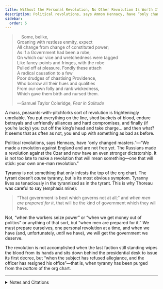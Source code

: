 ```yaml
---
title: Without the Personal Revolution, No Other Revolution Is Worth It
description: Political revolutions, says Ammon Hennacy, have “only changed masters.”
sidebar:
  order: 5
---
```

>  Some, belike,<br />
> Groaning with restless enmity, expect<br />
> All change from change of constituted power;<br />
> As if a Government had been a robe,<br />
> On which our vice and wretchedness were tagged<br />
> Like fancy-points and fringes, with the robe<br />
> Pulled off at pleasure. Fondly these attach<br />
> A radical causation to a few<br />
> Poor drudges of chastising Providence,<br />
> Who borrow all their hues and qualities<br />
> From our own folly and rank wickedness,<br />
> Which gave them birth and nursed them.
>
> —Samuel Taylor Coleridge, <i>Fear in Solitude</i>

A mass, peasants-with-pitchforks sort of revolution is frighteningly unreliable.
You put everything on the line, shed buckets of blood, endure betrayals and unfriendly alliances and hard compromises, and finally (if you’re lucky) you cut off the king’s head and take charge… and then what?
It seems that as often as not, you end up with something as bad as before.

Political revolutions, says Hennacy, have “only changed masters.”—“We made a revolution against England and are not free yet.
The Russians made a revolution against the Czar and now have an even stronger dictatorship.
It is not too late to make a revolution that will mean something—one that will stick: your own one-man revolution.”

Tyranny is not something that only infests the top of the org chart.
The tyrant doesn’t <em>cause</em> tyranny, but is its most obvious symptom.
Tyranny lives as tenaciously in the tyrannized as in the tyrant.
This is why Thoreau was careful to say (emphasis mine):

> “That government is best which governs not at all;” and <em>when men are prepared for it</em>, that will be the kind of government which they will have.

Not, “when the workers seize power” or “when we get money out of politics” or anything of that sort, but “when men are prepared for it.”
We must prepare ourselves, one personal revolution at a time, and when we have (and, unfortunately, <em>until</em> we have), we will get the government we deserve.

The revolution is not accomplished when the last faction still standing wipes the blood from its hands and sits down behind the presidential desk to issue its first decree, but “when the subject has refused allegiance, and the officer has resigned his office”—that is, when tyranny has been purged from the <em>bottom</em> of the org chart.

<hr />

<details>
<summary>Notes and Citations</summary>

* Hennacy, Ammon “In the East and Middle West; to Phoenix” <i>The Book of Ammon</i> (1970) p. 250
* Hennacy, Ammon “The One Man Revolution” <i>The Book of Ammon</i> (1970) p. 166
* Thoreau, H.D. [“Resistance to Civil Government”](https://sniggle.net/TPL/index5.php?entry=rtcg)

</details>
